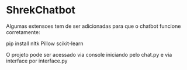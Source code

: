 # ShrekChatbot

Algumas extensoes tem de ser adicionadas para que o chatbot funcione corretamente:


pip install nltk Pillow scikit-learn


O projeto pode ser acessado via console iniciando pelo chat.py e via interface por interface.py
